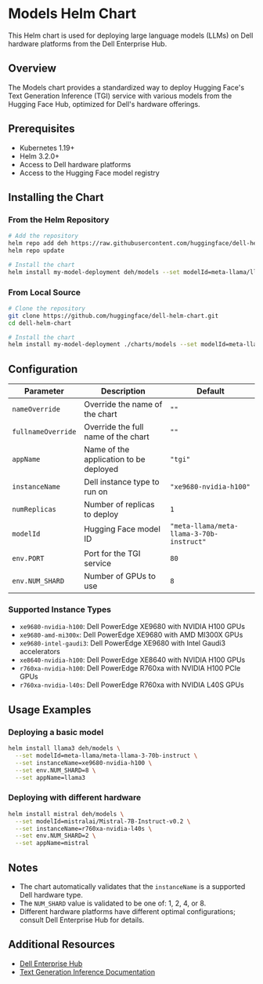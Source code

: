 # Models Helm Chart

This Helm chart is used for deploying large language models (LLMs) on Dell hardware platforms from the Dell Enterprise Hub.

## Overview

The Models chart provides a standardized way to deploy Hugging Face's Text Generation Inference (TGI) service with various models from the Hugging Face Hub, optimized for Dell's hardware offerings.

## Prerequisites

- Kubernetes 1.19+
- Helm 3.2.0+
- Access to Dell hardware platforms
- Access to the Hugging Face model registry

## Installing the Chart

### From the Helm Repository

```bash
# Add the repository
helm repo add deh https://raw.githubusercontent.com/huggingface/dell-helm-chart/main/.packaged-charts
helm repo update

# Install the chart
helm install my-model-deployment deh/models --set modelId=meta-llama/llama-3-70b-instruct
```

### From Local Source

```bash
# Clone the repository
git clone https://github.com/huggingface/dell-helm-chart.git
cd dell-helm-chart

# Install the chart
helm install my-model-deployment ./charts/models --set modelId=meta-llama/llama-3-70b-instruct
```

## Configuration

| Parameter | Description | Default |
|-----------|-------------|---------|
| `nameOverride` | Override the name of the chart | `""` |
| `fullnameOverride` | Override the full name of the chart | `""` |
| `appName` | Name of the application to be deployed | `"tgi"` |
| `instanceName` | Dell instance type to run on | `"xe9680-nvidia-h100"` |
| `numReplicas` | Number of replicas to deploy | `1` |
| `modelId` | Hugging Face model ID | `"meta-llama/meta-llama-3-70b-instruct"` |
| `env.PORT` | Port for the TGI service | `80` |
| `env.NUM_SHARD` | Number of GPUs to use | `8` |

### Supported Instance Types

- `xe9680-nvidia-h100`: Dell PowerEdge XE9680 with NVIDIA H100 GPUs
- `xe9680-amd-mi300x`: Dell PowerEdge XE9680 with AMD MI300X GPUs
- `xe9680-intel-gaudi3`: Dell PowerEdge XE9680 with Intel Gaudi3 accelerators
- `xe8640-nvidia-h100`: Dell PowerEdge XE8640 with NVIDIA H100 GPUs
- `r760xa-nvidia-h100`: Dell PowerEdge R760xa with NVIDIA H100 PCIe GPUs
- `r760xa-nvidia-l40s`: Dell PowerEdge R760xa with NVIDIA L40S GPUs

## Usage Examples

### Deploying a basic model

```bash
helm install llama3 deh/models \
  --set modelId=meta-llama/meta-llama-3-70b-instruct \
  --set instanceName=xe9680-nvidia-h100 \
  --set env.NUM_SHARD=8 \
  --set appName=llama3
```

### Deploying with different hardware

```bash
helm install mistral deh/models \
  --set modelId=mistralai/Mistral-7B-Instruct-v0.2 \
  --set instanceName=r760xa-nvidia-l40s \
  --set env.NUM_SHARD=2 \
  --set appName=mistral
```

## Notes

- The chart automatically validates that the `instanceName` is a supported Dell hardware type.
- The `NUM_SHARD` value is validated to be one of: 1, 2, 4, or 8.
- Different hardware platforms have different optimal configurations; consult Dell Enterprise Hub for details.

## Additional Resources

- [Dell Enterprise Hub](https://dell.huggingface.co/)
- [Text Generation Inference Documentation](https://huggingface.co/docs/text-generation-inference)